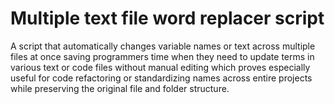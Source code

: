 # Multiple text file word replacer script
A script that automatically changes variable names or text across multiple files at once saving programmers time when they need to update terms in various text or code files without manual editing which proves especially useful for code refactoring or standardizing names across entire projects while preserving the original file and folder structure.

<p align="left">
  <br/>
  <img src=""/>
</p>
